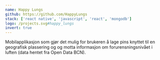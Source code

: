 ```yaml
---
name: Happy Lungs
github: https://github.com/HappyLungs
stack: ['react native', 'javascript', 'react', 'mongodb']
logo: /projects.svg#happy_lungs
invert: true
---
```


Mobilapplikasjon som gjør det mulig for brukeren å lage pins knyttet til en
geografisk plassering og og motta informasjon om forurensningsnivået i luften (data
hentet fra Open Data BCN).
